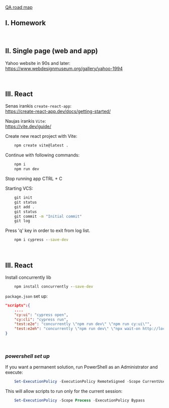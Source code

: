 
[QA road map](https://roadmap.sh/qa)

## I. Homework

<br>

## II. Single page (web and app)

Yahoo website in 90s and later: 
https://www.webdesignmuseum.org/gallery/yahoo-1994


<br>

## III. React

Senas irankis `create-react-app`:  
https://create-react-app.dev/docs/getting-started/  


Naujas irankis `Vite`:  
https://vite.dev/guide/  


Create new react project with Vite:  
```cmd
    npm create vite@latest .
```

Continue with following commands:  
```cmd
    npm i
    npm run dev
```

Stop running app CTRL + C  

Starting VCS:  
```cmd
    git init
    git status
    git add .
    git status
    git commit -m "Initial commit"
    git log
```
Press 'q' key in order to exit from log list.

```cmd
    npm i cypress --save-dev
```

<br>

## III. React

Install concurrently lib
```cmd
    npm install concurrently --save-dev
```

`package.json` set up:  
```json
"scripts":{
    ....
    "cy:ui": "cypress open",
    "cy:cli": "cypress run",
    "test:e2e": "concurrently \"npm run dev\" \"npm run cy:ui\"",
    "test:e2eh": "concurrently \"npm run dev\" \"npx wait-on http://localhost:5173 && npm run cy:cli\""
}
```

<br>

### ***powershell set up***

If you want a permanent solution, run PowerShell as an Administrator and execute:  
```powershell
    Set-ExecutionPolicy -ExecutionPolicy RemoteSigned -Scope CurrentUser
```  

This will allow scripts to run only for the current session:
    
```powershell
    Set-ExecutionPolicy -Scope Process -ExecutionPolicy Bypass


